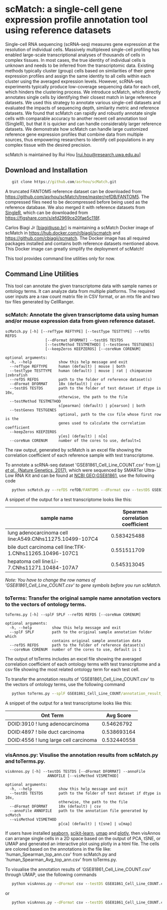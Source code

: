 # scMatch: a single-cell gene expression profile annotation tool using reference datasets

Single-cell RNA sequencing (scRNA-seq) measures gene expression at the resolution of individual cells. Massively multiplexed single-cell profiling has enabled large-scale transcriptional analyses of thousands of cells in complex tissues. In most cases, the true identity of individual cells is unknown and needs to be inferred from the transcriptomic data. Existing methods typically cluster (group) cells based on similarities of their gene expression profiles and assign the same identity to all cells within each cluster using the averaged expression levels. However, scRNA-seq experiments typically produce low-coverage sequencing data for each cell, which hinders the clustering process. We introduce scMatch, which directly annotates single cells by identifying their closest match in large reference datasets. We used this strategy to annotate various single-cell datasets and evaluated the impacts of sequencing depth, similarity metric and reference datasets. We found that scMatch can rapidly and robustly annotate single cells with comparable accuracy to another recent cell annotation tool (SingleR), but that it is quicker and can handle considerably larger reference datasets. We demonstrate how scMatch can handle large customized reference gene expression profiles that combine data from multiple sources, thus empowering researchers to identify cell populations in any complex tissue with the desired precision.

scMatch is maintained by Rui Hou [rui.hou@research.uwa.edu.au]

## Download and Installation
```bat
   git clone https://github.com/asrhou/scMatch.git
```
A truncated FANTOM5 reference dataset can be downloaded from https://github.com/asrhou/scMatch/tree/master/refDB/FANTOM5. The compressed files need to be decompressed before being used as the reference database. We also merged it with reference datasets from [SingleR](https://www.biorxiv.org/content/early/2018/03/22/284604), which can be downloaded from https://figshare.com/s/efd2969ce20fae5c118f.

Carlos Biagi Jr [biagi@usp.br] is maintaining a scMatch Docker image of scMatch in https://hub.docker.com/r/biagii/scmatch and https://github.com/cbiagii/scmatch. The Docker image has all required packages installed and contains both reference datasets mentioned above. This Docker image can greatly simplify the deployment of scMatch!

This tool provides command line utilities only for now.

## Command Line Utilities

This tool can annotate the given transcriptome data with sample names or ontology terms. It can analyze data from multiple platforms. The required user inputs are a raw count matrix file in CSV format, or an mtx file and two tsv files generated by CellRanger.

### scMatch: Annotate the given transcriptome data using human and/or mouse expression data from given reference dataset.

```
scMatch.py [-h] [--refType REFTYPE] [--testType TESTTYPE] --refDS REFDS
                  [--dFormat DFORMAT] --testDS TESTDS
                  [--testMethod TESTMETHOD] [--testGenes TESTGENES]
                  [--keepZeros KEEPZEROS] [--coreNum CORENUM]

optional arguments:
  -h, --help            show this help message and exit
  --refType REFTYPE     human (default) | mouse | both
  --testType TESTTYPE   human (default) | mouse | rat | chimpanzee |zebrafish
  --refDS REFDS         path to the folder of reference dataset(s)
  --dFormat DFORMAT     10x (default) | csv
  --testDS TESTDS       path to the folder of test dataset if dtype is 10x,
                        otherwise, the path to the file
  --testMethod TESTMETHOD
                        s[pearman] (default) | p[earson] | both
  --testGenes TESTGENES
                        optional, path to the csv file whose first row is the
                        genes used to calculate the correlation coefficient
  --keepZeros KEEPZEROS
                        y[es] (default) | n[o]
  --coreNum CORENUM     number of the cores to use, default=1

```

The raw output, generated by scMatch is an excel file showing the correlation coefficient of each reference sample with test transcriptome. 

To annotate a scRNA-seq dataset 'GSE81861_Cell_Line_COUNT.csv' from [Li *et al.*, (Nature Genetics, 2017)](https://www.nature.com/articles/ng.3818), which were sequenced by SMARTer Ultra-Low RNA Kit and can be found at [NCBI GEO:GSE81861](https://www.ncbi.nlm.nih.gov/geo/query/acc.cgi?acc=GSE81861), use the following code
```bat
   python scMatch.py --refDS refDB/FANTOM5 --dFormat csv --testDS GSE81861_Cell_Line_COUNT.csv
```
A snippet of the output for a test transcriptome looks like this:

| sample name | Spearman correlation coefficient |
| --- | --- |
|lung adenocarcinoma cell line:A549.CNhs11275.10499-107C4 | 0.583425488 |
|bile duct carcinoma cell line:TFK-1.CNhs11265.10496-107C1 | 0.551511709 |
|hepatoma cell line:Li-7.CNhs11271.10484-107A7 | 0.545313045 |

*Note: You have to change the row names of 'GSE81861_Cell_Line_COUNT.csv' to gene symbols before you run scMatch.*

### toTerms: Transfer the original sample name annotation vectors to the vectors of ontology terms.

```
toTerms.py [-h] --splF SPLF --refDS REFDS [--coreNum CORENUM]

optional arguments:
  -h, --help         show this help message and exit
  --splF SPLF        path to the original sample annotation folder which
                     contains original sample annotation data
  --refDS REFDS      path to the folder of reference dataset(s)
  --coreNum CORENUM  number of the cores to use, default is 1
```

The output of toTerms includes an excel file showing the averaged correlation coefficient of each ontology terms with test transcriptome and a csv file showing the most related ontology term for each test cell.

To transfer the annotation results of 'GSE81861_Cell_Line_COUNT.csv' to the vectors of ontology terms, use the following command
```bat
   python toTerms.py --splF GSE81861_Cell_Line_COUNT/annotation_result_keep_all_genes --refDS FANTOM5
```
A snippet of the output for a test transcriptome looks like this:

| Ont Term | Avg Score |
| --- | --- |
| DOID:3910 ! lung adenocarcinoma | 0.54626792 |
| DOID:4897 ! bile duct carcinoma | 0.538693164 |
| DOID:4556 ! lung large cell carcinoma | 0.532440558 |

### visAnnos.py: Visulise the annotation results from scMatch.py and toTerms.py.

```
visAnnos.py [-h] --testDS TESTDS [--dFormat DFORMAT] --annoFile
                   ANNOFILE [--visMethod VISMETHOD]

optional arguments:
  -h, --help            show this help message and exit
  --testDS TESTDS       path to the folder of test dataset if dtype is 10x,
                        otherwise, the path to the file
  --dFormat DFORMAT     10x (default) | csv
  --annoFile ANNOFILE   path to the annotation file generated by scMatch
  --visMethod VISMETHOD
                        p[ca] (default) | t[sne] | u[map]
```

If users have installed [seaborn](https://seaborn.pydata.org/), [scikit-learn](https://scikit-learn.org/stable/), [umap](https://github.com/lmcinnes/umap) and [plotly](https://plot.ly/python/), then visAnnos can arrange single cells in a 2D space based on the output of PCA, tSNE, or UMAP and generated an interactive plot using plotly in a html file. The cells are colored based on the annotations in the file like: 'human_Spearman_top_ann.csv' from scMatch.py and 'human_Spearman_Avg_top_ann.csv' from toTerms.py.

To visualise the annotation results of 'GSE81861_Cell_Line_COUNT.csv' through UMAP, use the following commands
```bat
   python visAnnos.py --dFormat csv --testDS GSE81861_Cell_Line_COUNT.csv --annoFile GSE81861_Cell_Line_COUNT/annotation_result_keep_all_genes/human_Spearman_top_ann.csv --visMethod u
```
or
```bat
   python visAnnos.py --dFormat csv --testDS GSE81861_Cell_Line_COUNT.csv --annoFile GSE81861_Cell_Line_COUNT/annotation_result_keep_all_genes/human_Spearman_Avg_top_ann.csv --visMethod u
```

